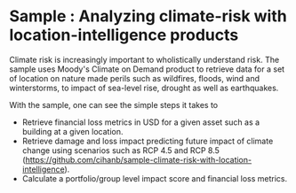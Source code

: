 # Sample : Analyzing climate-risk with location-intelligence products
Climate risk is increasingly important to wholistically understand risk. The sample uses Moody's Climate on Demand product to retrieve data for a set of location on nature made perils such as wildfires, floods, wind and winterstorms, to impact of sea-level rise, drought as well as earthquakes. 

With the sample, one can see the simple steps it takes to
- Retrieve financial loss metrics in USD for a given asset such as a building at a given location. 
- Retrieve damage and loss impact predicting future impact of climate change using scenarios such as RCP 4.5 and RCP 8.5 (https://github.com/cihanb/sample-climate-risk-with-location-intelligence).
- Calculate a portfolio/group level impact score and financial loss metrics.

